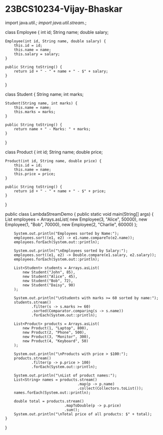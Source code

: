 # 23BCS10234-Vijay-Bhaskar

import java.util.*;
import java.util.stream.*;

class Employee {
    int id;
    String name;
    double salary;

    Employee(int id, String name, double salary) {
        this.id = id;
        this.name = name;
        this.salary = salary;
    }

    public String toString() {
        return id + " - " + name + " - $" + salary;
    }
}

class Student {
    String name;
    int marks;

    Student(String name, int marks) {
        this.name = name;
        this.marks = marks;
    }

    public String toString() {
        return name + " - Marks: " + marks;
    }
}

class Product {
    int id;
    String name;
    double price;

    Product(int id, String name, double price) {
        this.id = id;
        this.name = name;
        this.price = price;
    }

    public String toString() {
        return id + " - " + name + " - $" + price;
    }
}

public class LambdaStreamDemo {
    public static void main(String[] args) {
        List<Employee> employees = Arrays.asList(
            new Employee(3, "Alice", 50000),
            new Employee(1, "Bob", 70000),
            new Employee(2, "Charlie", 60000)
        );

        System.out.println("Employees sorted by Name:");
        employees.sort((e1, e2) -> e1.name.compareTo(e2.name));
        employees.forEach(System.out::println);

        System.out.println("\nEmployees sorted by Salary:");
        employees.sort((e1, e2) -> Double.compare(e1.salary, e2.salary));
        employees.forEach(System.out::println);

        List<Student> students = Arrays.asList(
            new Student("John", 85),
            new Student("Alice", 45),
            new Student("Bob", 72),
            new Student("Daisy", 90)
        );

        System.out.println("\nStudents with marks >= 60 sorted by name:");
        students.stream()
                .filter(s -> s.marks >= 60)
                .sorted(Comparator.comparing(s -> s.name))
                .forEach(System.out::println);

        List<Product> products = Arrays.asList(
            new Product(1, "Laptop", 800),
            new Product(2, "Phone", 500),
            new Product(3, "Monitor", 300),
            new Product(4, "Keyboard", 50)
        );

        System.out.println("\nProducts with price > $100:");
        products.stream()
                .filter(p -> p.price > 100)
                .forEach(System.out::println);

        System.out.println("\nList of product names:");
        List<String> names = products.stream()
                                     .map(p -> p.name)
                                     .collect(Collectors.toList());
        names.forEach(System.out::println);

        double total = products.stream()
                               .mapToDouble(p -> p.price)
                               .sum();
        System.out.println("\nTotal price of all products: $" + total);
    }
}
